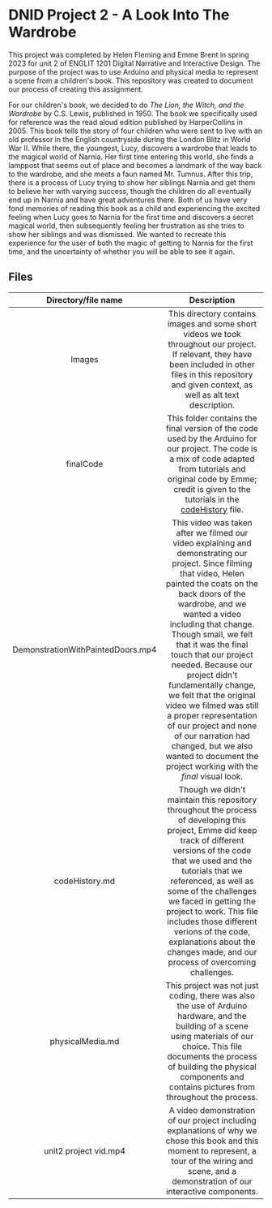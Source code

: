 # DNID Project 2 - A Look Into The Wardrobe
This project was completed by Helen Fleming and Emme Brent in spring 2023 for unit 2 of ENGLIT 1201 Digital Narrative and Interactive Design. The purpose of the project was to use Arduino and physical media to represent a scene from a children's book. This repository was created to document our process of creating this assignment. 

For our children's book, we decided to do *The Lion, the Witch, and the Wardrobe* by C.S. Lewis, published in 1950. The book we specifically used for reference was the read aloud edition published by HarperCollins in 2005. This book tells the story of four children who were sent to live with an old professor in the English countryside during the London Blitz in World War II. While there, the youngest, Lucy, discovers a wardrobe that leads to the magical world of Narnia. Her first time entering this world, she finds a lamppost that seems out of place and becomes a landmark of the way back to the wardrobe, and she meets a faun named Mr. Tumnus. After this trip, there is a process of Lucy trying to show her siblings Narnia and get them to believe her with varying success, though the children do all eventually end up in Narnia and have great adventures there. Both of us have very fond memories of reading this book as a child and experiencing the excited feeling when Lucy goes to Narnia for the first time and discovers a secret magical world, then subsequently feeling her frustration as she tries to show her siblings and was dismissed. We wanted to recreate this experience for the user of both the magic of getting to Narnia for the first time, and the uncertainty of whether you will be able to see it again. 

## Files 
|Directory/file name|Description|
|:--:|:--:|
|Images|This directory contains images and some short videos we took throughout our project. If relevant, they have been included in other files in this repository and given context, as well as alt text description.|
|finalCode|This folder contains the final version of the code used by the Arduino for our project. The code is a mix of code adapted from tutorials and original code by Emme; credit is given to the tutorials in the [codeHistory](codeHistory.md) file.|
|DemonstrationWithPaintedDoors.mp4|This video was taken after we filmed our video explaining and demonstrating our project. Since filming that video, Helen painted the coats on the back doors of the wardrobe, and we wanted a video including that change. Though small, we felt that it was the final touch that our project needed. Because our project didn't fundamentally change, we felt that the original video we filmed was still a proper representation of our project and none of our narration had changed, but we also wanted to document the project working with the *final* visual look.|
|codeHistory.md|Though we didn't maintain this repository throughout the process of developing this project, Emme did keep track of different versions of the code that we used and the tutorials that we referenced, as well as some of the challenges we faced in getting the project to work. This file includes those different verions of the code, explanations about the changes made, and our process of overcoming challenges.|
|physicalMedia.md|This project was not just coding, there was also the use of Arduino hardware, and the building of a scene using materials of our choice. This file documents the process of building the physical components and contains pictures from throughout the process.|
|unit2 project vid.mp4|A video demonstration of our project including explanations of why we chose this book and this moment to represent, a tour of the wiring and scene, and a demonstration of our interactive components.|
